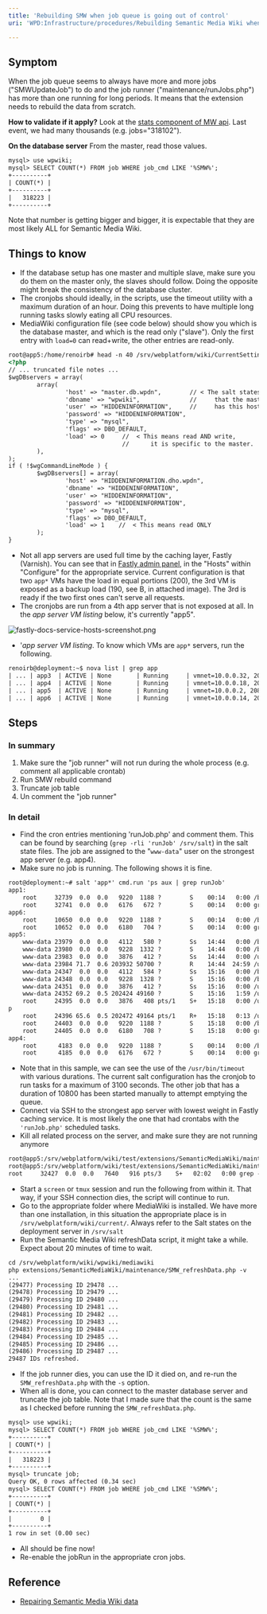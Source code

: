 ```yaml
---
title: 'Rebuilding SMW when job queue is going out of control'
uri: 'WPD:Infrastructure/procedures/Rebuilding Semantic Media Wiki when job queue is going out of control'

---
```

## Symptom

When the job queue seems to always have more and more jobs ("SMWUpdateJob") to do and the job runner ("maintenance/runJobs.php") has more than one running for long periods. It means that the extension needs to rebuild the data from scratch.

**How to validate if it apply?** Look at the [stats component of MW api](http://docs.webplatform.org/w/api.php?action=query&meta=siteinfo&siprop=statistics). Last event, we had many thousands (e.g. jobs="318102").

**On the database server** From the master, read those values.

``` html
mysql> use wpwiki;
mysql> SELECT COUNT(*) FROM job WHERE job_cmd LIKE '%SMW%';
+----------+
| COUNT(*) |
+----------+
|   318223 |
+----------+
```

 Note that number is getting bigger and bigger, it is expectable that they are most likely ALL for Semantic Media Wiki.

## Things to know

-   If the database setup has one master and multiple slave, make sure you do them on the master only, the slaves should follow. Doing the opposite might break the consistency of the database cluster.
-   The cronjobs should ideally, in the scripts, use the timeout utility with a maximum duration of an hour. Doing this prevents to have multiple long running tasks slowly eating all CPU resources.
-   MediaWiki configuration file (see code below) should show you which is the database master, and which is the read only ("slave"). Only the first entry with `load=0` can read+write, the other entries are read-only.

``` html
root@app5:/home/renoirb# head -n 40 /srv/webplatform/wiki/CurrentSettings.php
<?php
// ... truncated file notes ...
$wgDBservers = array(
        array(
                'host' => "master.db.wpdn",        // < The salt states ensures
                'dbname' => "wpwiki",              //     that the master database server
                'user' => "HIDDENINFORMATION",     //     has this hostname among all VMs.
                'password' => "HIDDENINFORMATION",
                'type' => "mysql",
                'flags' => DBO_DEFAULT,
                'load' => 0     //  < This means read AND write,
                                //      it is specific to the master.
        ),
);
if ( !$wgCommandLineMode ) {
        $wgDBservers[] = array(
                'host' => "HIDDENINFORMATION.dho.wpdn",
                'dbname' => "HIDDENINFORMATION",
                'user' => "HIDDENINFORMATION",
                'password' => "HIDDENINFORMATION",
                'type' => "mysql",
                'flags' => DBO_DEFAULT,
                'load' => 1    //  < This means read ONLY
        );
}
```

-   Not all app servers are used full time by the caching layer, Fastly (Varnish). You can see that in [Fastly admin panel](https://app.fastly.com/), in the "Hosts" within "Configure" for the appropriate service. Current configuration is that two `app*` VMs have the load in equal portions (200), the 3rd VM is exposed as a backup load (190, see B, in attached image). The 3rd is ready if the two first ones can't serve all requests.
-   The cronjobs are run from a 4th app server that is not exposed at all. In the *app server VM listing* below, it's currently "app5".

![fastly-docs-service-hosts-screenshot.png](//static.webplatform.org/f/fb/fastly-docs-service-hosts-screenshot.png)

-   '*app server VM listing*. To know which VMs are `app*` servers, run the following.

``` html
renoirb@deployment:~$ nova list | grep app
| ... | app3  | ACTIVE | None       | Running     | vmnet=10.0.0.32, 208.113.157.171 |
| ... | app4  | ACTIVE | None       | Running     | vmnet=10.0.0.18, 208.113.157.173 |
| ... | app5  | ACTIVE | None       | Running     | vmnet=10.0.0.2, 208.113.157.166  |
| ... | app6  | ACTIVE | None       | Running     | vmnet=10.0.0.14, 208.113.157.162 |
```

## Steps

### In summary

1.  Make sure the "job runner" will not run during the whole process (e.g. comment all applicable crontab)
2.  Run SMW rebuild command
3.  Truncate job table
4.  Un comment the "job runner"

### In detail

-   Find the cron entries mentioning 'runJob.php' and comment them. This can be found by searching (`grep -rli 'runJob' /srv/salt`) in the salt state files. The job are assigned to the "`www-data`" user on the strongest app server (e.g. app4).
-   Make sure no job is running. The following shows it is fine.

``` html
root@deployment:~# salt 'app*' cmd.run 'ps aux | grep runJob'
app1:
    root     32739  0.0  0.0   9220  1188 ?        S    00:14   0:00 /bin/sh -c ps aux | grep unJob
    root     32741  0.0  0.0   6176   672 ?        S    00:14   0:00 grep unJob
app6:
    root     10650  0.0  0.0   9220  1188 ?        S    00:14   0:00 /bin/sh -c ps aux | grep unJob
    root     10652  0.0  0.0   6180   704 ?        S    00:14   0:00 grep unJob
app5:
    www-data 23979  0.0  0.0   4112   580 ?        Ss   14:44   0:00 /bin/sh -c /srv/webplatform/wiki/mediawiki-runJobs.sh #1st run
    www-data 23980  0.0  0.0   9228  1332 ?        S    14:44   0:00 /bin/bash -l /srv/webplatform/wiki/mediawiki-runJobs.sh
    www-data 23983  0.0  0.0   3876   412 ?        Ss   14:44   0:00 /usr/bin/timeout 3100 /usr/bin/php /srv/webplatform/wiki/current/maintenance/runJobs.php
    www-data 23984 71.7  0.6 203932 50700 ?        R    14:44  24:59 /usr/bin/php /srv/webplatform/wiki/current/maintenance/runJobs.php
    www-data 24347  0.0  0.0   4112   584 ?        Ss   15:16   0:00 /bin/sh -c /srv/webplatform/wiki/mediawiki-runJobs.sh #2nd run
    www-data 24348  0.0  0.0   9228  1328 ?        S    15:16   0:00 /bin/bash -l /srv/webplatform/wiki/mediawiki-runJobs.sh
    www-data 24351  0.0  0.0   3876   412 ?        Ss   15:16   0:00 /usr/bin/timeout 3100 /usr/bin/php /srv/webplatform/wiki/current/maintenance/runJobs.php
    www-data 24352 69.2  0.5 202424 49160 ?        S    15:16   1:59 /usr/bin/php /srv/webplatform/wiki/current/maintenance/runJobs.php
    root     24395  0.0  0.0   3876   408 pts/1    S+   15:18   0:00 /usr/bin/timeout 10800 /usr/bin/php /srv/webplatform/wiki/current/maintenance/runJobs.ph
p
    root     24396 65.6  0.5 202472 49164 pts/1    R+   15:18   0:13 /usr/bin/php /srv/webplatform/wiki/current/maintenance/runJobs.php
    root     24403  0.0  0.0   9220  1188 ?        S    15:18   0:00 /bin/sh -c ps aux | grep unJob
    root     24405  0.0  0.0   6180   708 ?        S    15:18   0:00 grep unJob
app4:
    root      4183  0.0  0.0   9220  1188 ?        S    00:14   0:00 /bin/sh -c ps aux | grep unJob
    root      4185  0.0  0.0   6176   672 ?        S    00:14   0:00 grep unJob
```

-   Note that in this sample, we can see the use of the `/usr/bin/timeout` with various durations. The current salt configuration has the cronjob to run tasks for a maximum of 3100 seconds. The other job that has a duration of 10800 has been started manually to attempt emptying the queue.
-   Connect via SSH to the strongest app server with lowest weight in Fastly caching service. It is most likely the one that had crontabs with the `'runJob.php'` scheduled tasks.
-   Kill all related process on the server, and make sure they are not running anymore

``` html
root@app5:/srv/webplatform/wiki/test/extensions/SemanticMediaWiki/maintenance# kill -9 24395 24351 23983
root@app5:/srv/webplatform/wiki/test/extensions/SemanticMediaWiki/maintenance# ps aux | grep unJob
root     32427  0.0  0.0   7640   916 pts/3    S+   02:02   0:00 grep --color=auto unJob
```

-   Start a `screen` or `tmux` session and run the following from within it. That way, if your SSH connection dies, the script will continue to run.
-   Go to the appropriate folder where MediaWiki is installed. We have more than one installation, in this situation the appropriate place is in `/srv/webplatform/wiki/current/`. Always refer to the Salt states on the deployment server in `/srv/salt`
-   Run the Semantic Media Wiki refreshData script, it might take a while. Expect about 20 minutes of time to wait.

``` html
cd /srv/webplatform/wiki/wpwiki/mediawiki
php extensions/SemanticMediaWiki/maintenance/SMW_refreshData.php -v
...
(29477) Processing ID 29478 ...
(29478) Processing ID 29479 ...
(29479) Processing ID 29480 ...
(29480) Processing ID 29481 ...
(29481) Processing ID 29482 ...
(29482) Processing ID 29483 ...
(29483) Processing ID 29484 ...
(29484) Processing ID 29485 ...
(29485) Processing ID 29486 ...
(29486) Processing ID 29487 ...
29487 IDs refreshed.
```

-   If the job runner dies, you can use the ID it died on, and re-run the `SMW_refreshData.php` with the `-s` option.
-   When all is done, you can connect to the master database server and truncate the job table. Note that I made sure that the count is the same as I checked before running the `SMW_refreshData.php`.

``` html
mysql> use wpwiki;
mysql> SELECT COUNT(*) FROM job WHERE job_cmd LIKE '%SMW%';
+----------+
| COUNT(*) |
+----------+
|   318223 |
+----------+
mysql> truncate job;
Query OK, 0 rows affected (0.34 sec)
mysql> SELECT COUNT(*) FROM job WHERE job_cmd LIKE '%SMW%';
+----------+
| COUNT(*) |
+----------+
|        0 |
+----------+
1 row in set (0.00 sec)
```

-   All should be fine now!
-   Re-enable the jobRun in the appropriate cron jobs.

## Reference

-   [Repairing Semantic Media Wiki data](http://semantic-mediawiki.org/wiki/Help:Repairing_SMW's_data)
